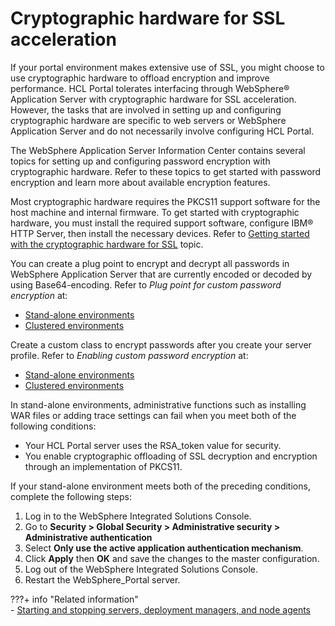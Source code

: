 # Cryptographic hardware for SSL acceleration

If your portal environment makes extensive use of SSL, you might choose to use cryptographic hardware to offload encryption and improve performance. HCL Portal tolerates interfacing through WebSphere® Application Server with cryptographic hardware for SSL acceleration. However, the tasks that are involved in setting up and configuring cryptographic hardware are specific to web servers or WebSphere Application Server and do not necessarily involve configuring HCL Portal.

The WebSphere Application Server Information Center contains several topics for setting up and configuring password encryption with cryptographic hardware. Refer to these topics to get started with password encryption and learn more about available encryption features.

Most cryptographic hardware requires the PKCS11 support software for the host machine and internal firmware. To get started with cryptographic hardware, you must install the required support software, configure IBM® HTTP Server, then install the necessary devices. Refer to [Getting started with the cryptographic hardware for SSL](http://www-01.ibm.com/support/knowledgecenter/SSEQTJ_8.5.5/com.ibm.websphere.ihs.doc/ihs/tihs_cryptossl.html) topic.

You can create a plug point to encrypt and decrypt all passwords in WebSphere Application Server that are currently encoded or decoded by using Base64-encoding. Refer to *Plug point for custom password encryption* at:

-   [Stand-alone environments](http://www-01.ibm.com/support/knowledgecenter/SSEQTP_8.5.5/com.ibm.websphere.base.doc/ae/csec_plugpoint_custpass_encrypt.html)
-   [Clustered environments](http://www-01.ibm.com/support/knowledgecenter/SSAW57_8.5.5/com.ibm.websphere.nd.multiplatform.doc/ae/csec_plugpoint_custpass_encrypt.html)

Create a custom class to encrypt passwords after you create your server profile. Refer to *Enabling custom password encryption* at:

-   [Stand-alone environments](http://www-01.ibm.com/support/knowledgecenter/SSEQTP_8.5.5/com.ibm.websphere.base.doc/ae/tsec_enable_custpass_encrypt.html)
-   [Clustered environments](http://www-01.ibm.com/support/knowledgecenter/SSAW57_8.5.5/com.ibm.websphere.nd.multiplatform.doc/ae/tsec_enable_custpass_encrypt.html)

In stand-alone environments, administrative functions such as installing WAR files or adding trace settings can fail when you meet both of the following conditions:

-   Your HCL Portal server uses the RSA_token value for security.
-   You enable cryptographic offloading of SSL decryption and encryption through an implementation of PKCS11.

If your stand-alone environment meets both of the preceding conditions, complete the following steps:

1.  Log in to the WebSphere Integrated Solutions Console.
2.  Go to **Security > Global Security > Administrative security > Administrative authentication**
3.  Select **Only use the active application authentication mechanism**.
4.  Click **Apply** then **OK** and save the changes to the master configuration.
5.  Log out of the WebSphere Integrated Solutions Console.
6.  Restart the WebSphere_Portal server.


???+ info "Related information"  
    -   [Starting and stopping servers, deployment managers, and node agents](../../../../deployment/manage/stopstart.md)

